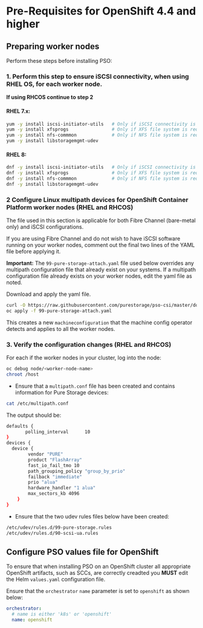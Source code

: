 # Pre-Requisites for OpenShift 4.4 and higher

## Preparing worker nodes
Perform these steps before installing PSO:

### 1. Perform this step to ensure iSCSI connectivity, when using RHEL OS, for each worker node.
**If using RHCOS continue to step 2**

#### RHEL 7.x:

```bash
yum -y install iscsi-initiator-utils   # Only if iSCSI connectivity is required
yum -y install xfsprogs                # Only if XFS file system is required
yum -y install nfs-commmon             # Only if NFS file system is required
yum -y install libstoragemgmt-udev
```

#### RHEL 8:

```bash
dnf -y install iscsi-initiator-utils   # Only if iSCSI connectivity is required
dnf -y install xfsprogs                # Only if XFS file system is required
dnf -y install nfs-commmon             # Only if NFS file system is required
dnf -y install libstoragemgmt-udev
```

### 2 Configure Linux multipath devices for OpenShift Container Platform worker nodes (RHEL and RHCOS)

The file used in this section is applicable for both Fibre Channel (bare-metal only) and iSCSI configurations.

If you are using Fibre Channel and do not wish to have iSCSI software running on your worker nodes, comment out the final two lines of the
YAML file before applying it.


**Important:** The `99-pure-storage-attach.yaml` file used below overrides any multipath configuration file that already exist on your systems.
If a multipath configuration file already exists on your worker nodes, edit the yaml file as noted.

Download and apply the yaml file.

```bash
curl -O https://raw.githubusercontent.com/purestorage/pso-csi/master/docs/99-pure-storage-attach.yaml
oc apply -f 99-pure-storage-attach.yaml
```

This creates a new `machineconfiguration` that the machine config operator detects and applies to all the worker nodes.

### 3. Verify the configuration changes (RHEL and RHCOS)

For each if the worker nodes in your cluster, log into the node:

```bash
oc debug node/<worker-node-name>
chroot /host
```

 * Ensure that a `multipath.conf` file has been created and contains information for Pure Storage devices:

```bash
cat /etc/multipath.conf
```

   The output should be:

```bash
defaults {
       polling_interval      10
}
devices {
  device {
        vendor "PURE"
        product "FlashArray"
        fast_io_fail_tmo 10
        path_grouping_policy "group_by_prio"
        failback "immediate"
        prio "alua"
        hardware_handler "1 alua"
        max_sectors_kb 4096
    }
}
```

 * Ensure that the two udev rules files below have been created:

```bash
/etc/udev/rules.d/99-pure-storage.rules
/etc/udev/rules.d/90-scsi-ua.rules
``` 

## Configure PSO values file for OpenShift

To ensure that when installing PSO on an OpenShift cluster all appropriate OpenShift artifacts, such as SCCs, are correctly creadted you **MUST** edit the Helm `values.yaml`
configuration file.

Ensure that the `orchestrator` `name` parameter is set to `openshift` as shown below:

```yaml
orchestrator:
  # name is either 'k8s' or 'openshift'
  name: openshift
```
